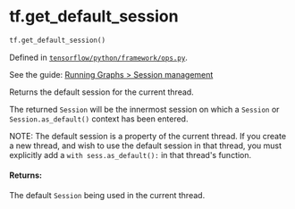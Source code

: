 <div itemscope itemtype="http://developers.google.com/ReferenceObject">
<meta itemprop="name" content="tf.get_default_session" />
</div>

# tf.get_default_session

``` python
tf.get_default_session()
```



Defined in [`tensorflow/python/framework/ops.py`](https://www.tensorflow.org/code/tensorflow/python/framework/ops.py).

See the guide: [Running Graphs > Session management](../../../api_guides/python/client.md#Session_management)

Returns the default session for the current thread.

The returned `Session` will be the innermost session on which a
`Session` or `Session.as_default()` context has been entered.

NOTE: The default session is a property of the current thread. If you
create a new thread, and wish to use the default session in that
thread, you must explicitly add a `with sess.as_default():` in that
thread's function.

#### Returns:

The default `Session` being used in the current thread.